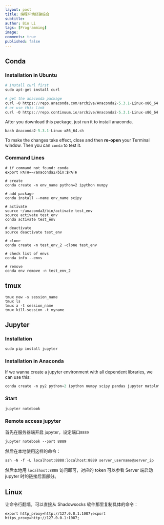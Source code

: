 ```yaml
---
layout: post
title: 编程环境搭建综合
subtitle:
author: Bin Li
tags: [Programming]
image: 
comments: true
published: false
---
```


## Conda
### Installation in Ubuntu
```python
# install curl first
sudo apt-get install curl

# get the anaconda package
curl -O https://repo.anaconda.com/archive/Anaconda2-5.3.1-Linux-x86_64.sh
# or use this link
curl -O https://repo.continuum.io/archive/Anaconda2-5.3.1-Linux-x86_64.sh
```

After you download this package, just run it to install anaconda.

```python
bash Anaconda2-5.3.1-Linux-x86_64.sh
```

To make the changes take effect, close and then **re-open** your Terminal window. Then you can `conda` to test it.

### Command Lines

```
# if command not found: conda
export PATH=~/anaconda2/bin:$PATH

# create
conda create -n env_name python=2 ipython numpy

# add package
conda install --name env_name scipy

# activate
source ~/anaconda3/bin/activate test_env
source activate test_env
conda activate test_env

# deactivate
source deactivate test_env

# clone
conda create -n test_env_2 -clone test_env

# check list of envs
conda info --envs

# remove
conda env remove -n test_env_2
```

## tmux
```
tmux new -s session_name
tmux ls
tmux a -t session_name
tmux kill-session -t myname
```

## Jupyter
### Installation
```
sudo pip install jupyter
```

### Installation in Anaconda
If we wanna create a jupyter environment with all dependent libraries, we can use this:

```python
conda create -n py2 python=2 ipython numpy scipy pandas jupyter matplotlib seaborn xgboost
```

### Start
```
jupyter notebook
```
### Remote access jupyter

首先在服务器端开启 jupyter，设定端口`8889`
```
jupyter notebook --port 8889
```

然后在本地使用这样的命令：
```
ssh -N -f -L localhost:8888:localhost:8889 server_username@server_ip
```

然后本地用 `localhost:8888` 访问即可，对应的 token 可以参看 Server 端启动 jupyter 时的链接后面部分。


## Linux
让命令行翻墙，可以直接从 Shadowsocks 软件那里复制具体的命令：
```shell
export http_proxy=http://127.0.0.1:1087;export https_proxy=http://127.0.0.1:1087;
```